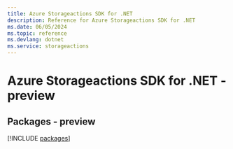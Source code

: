 ```yaml
---
title: Azure Storageactions SDK for .NET
description: Reference for Azure Storageactions SDK for .NET
ms.date: 06/05/2024
ms.topic: reference
ms.devlang: dotnet
ms.service: storageactions
---
```

# Azure Storageactions SDK for .NET - preview
## Packages - preview
[!INCLUDE [packages](storageactions-index.md)]